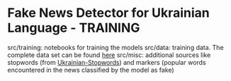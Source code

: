 # Fake News Detector for Ukrainian Language - TRAINING

src/training: notebooks for training the models 
src/data: training data. The complete data set can be found [here](https://www.kaggle.com/datasets/sophiamatskovych/fake-news-ua?rvi=1)
src/misc: additional sources like stopwords (from [Ukrainian-Stopwords](https://github.com/skupriienko/Ukrainian-Stopwords)) and markers (popular words encountered in the news classified by the model as fake)
